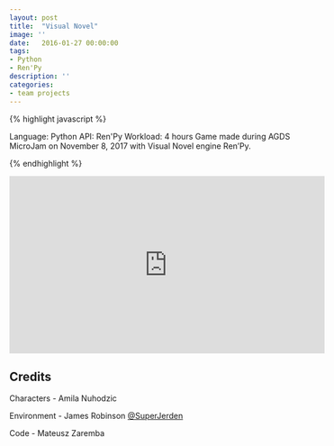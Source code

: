```yaml
---
layout: post
title:  "Visual Novel"
image: ''
date:   2016-01-27 00:00:00
tags:
- Python
- Ren'Py
description: ''
categories:
- team projects
---
```


{% highlight javascript %}

Language: Python
API: Ren'Py
Workload: 4 hours
Game made during AGDS MicroJam on November 8,  2017 with Visual Novel engine Ren’Py.

{% endhighlight %}

<center>
<iframe width="560" height="315" src="https://www.youtube.com/embed/Vm5y8DxGTPA" frameborder="0" allow="accelerometer; autoplay; encrypted-media; gyroscope; picture-in-picture" allowfullscreen></iframe>
</center>

## Credits

Characters - Amila Nuhodzic

Environment - James Robinson <a target="_blank" href="https://twitter.com/SuperJerden">@SuperJerden</a>

Code - Mateusz Zaremba